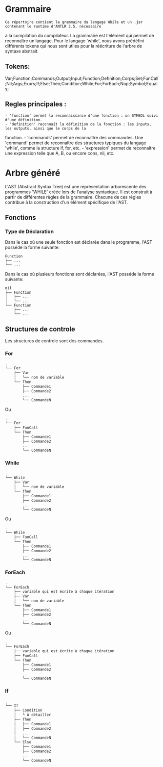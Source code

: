 # Grammaire

    Ce répertoire contient la grammaire du langage While et un .jar contenant le runtime d'ANTLR 3.5, nécessaire 
à la compilation du compilateur.
    La grammaire est l'élément qui permet de reconnaître un langage. Pour le langage 'while', nous avons 
prédéfini différents tokens qui nous sont utiles pour la réécriture de l'arbre de syntaxe abstrait.

## Tokens:
Var;Function;Commands;Output;Input;Function;Definition;Corps;Set;FunCall;Nil;Args;Exprs;If;Else;Then;Condition;While;For;ForEach;Nop;Symbol;Equals;
## Regles principales :
    - 'function' permet la reconnaissance d'une fonction : un SYMBOL suivi d'une définition.
    - 'definition' reconnaît la définition de la fonction : les inputs, les outputs, ainsi que le corps de la 
fonction.
    - 'commands' permet de reconnaître des commandes. Une 'command' permet de reconnaître des structures typiques 
du langage 'while', comme la structure if, for, etc.
    - 'expression' permet de reconnaître une expression telle que A, B, ou encore cons, nil, etc.


# Arbre généré

L'AST (Abstract Syntax Tree) est une représentation arborescente des programmes 'WHILE' créée lors de l'analyse syntaxique. Il est construit à partir de différentes règles de la grammaire. Chacune de ces règles contribue à la construction d'un élément spécifique de l'AST.

## Fonctions

### Type de Déclaration
Dans le cas où une seule fonction est déclarée dans le programme, l'AST posséde la forme suivante:
```
Function
├── ...
└── ...
```

Dans le cas où plusieurs fonctions sont déclarées, l'AST posséde la forme suivante:
```
nil
├── Function
│   ├── ...
│   └── ...
└── Function
    ├── ...
    └── ...
```

## Structures de controle
Les structures de controle sont des commandes.

### For
```c
.
└── For
    ├── Var
    │   └── nom de variable
    └── Then
        ├── Commande1
        ├── Commande2
        ...
        └── CommandeN
```
Ou
```c
.
└── For
    ├── FunCall
    └── Then
        ├── Commande1
        ├── Commande2
        ...
        └── CommandeN
```

### While
```c
.
└── While
    ├── Var
    │   └── nom de variable
    └── Then
        ├── Commande1
        ├── Commande2
        ...
        └── CommandeN
```
Ou
```c
.
└── While
    ├── FunCall
    └── Then
        ├── Commande1
        ├── Commande2
        ...
        └── CommandeN
```


### ForEach
```c
.
└── ForEach
    ├── variable qui est écrite à chaque itération
    ├── Var
    │   └── nom de variable
    └── Then
        ├── Commande1
        ├── Commande2
        ...
        └── CommandeN
```
Ou
```c
.
└── ForEach
    ├── variable qui est écrite à chaque itération
    ├── FunCall
    └── Then
        ├── Commande1
        ├── Commande2
        ...
        └── CommandeN
```


### If
```c
.
└── If
    ├── Condition
    │   └ À détailler
    ├── Then
    │   ├── Commande1
    │   ├── Commande2
    │   ...
    │   └── CommandeN
    └── Else
        ├── Commande1
        ├── Commande2
        ...
        └── CommandeN
```